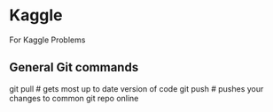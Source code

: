 # Kaggle
For Kaggle Problems

## General Git commands

git pull # gets most up to date version of code
git push # pushes your changes to common git repo online

